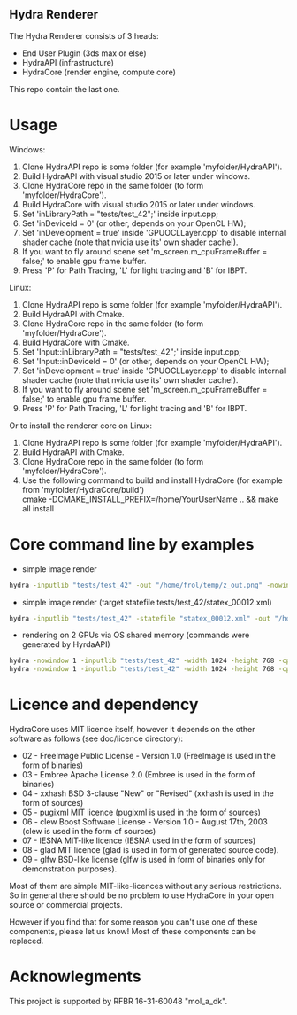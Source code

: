 ## Hydra Renderer

The Hydra Renderer consists of 3 heads:

- End User Plugin (3ds max or else)
- HydraAPI (infrastructure)
- HydraCore (render engine, compute core)

This repo contain the last one.

# Usage

Windows:
1. Clone HydraAPI repo is some folder (for example 'myfolder/HydraAPI'). 
2. Build HydraAPI with visual studio 2015 or later under windows.
3. Clone HydraCore repo in the same folder (to form 'myfolder/HydraCore').
4. Build HydraCore with visual studio 2015 or later under windows.
5. Set 'inLibraryPath = "tests/test_42";' inside input.cpp; 
6. Set 'inDeviceId = 0' (or other, depends on your OpenCL HW);
7. Set 'inDevelopment = true' inside 'GPUOCLLayer.cpp' to disable internal shader cache (note that nvidia use its' own shader cache!). 
8. If you want to fly around scene set 'm_screen.m_cpuFrameBuffer = false;' to enable gpu frame buffer.
9. Press 'P' for Path Tracing, 'L' for light tracing and 'B' for IBPT.

Linux:
1. Clone HydraAPI repo is some folder (for example 'myfolder/HydraAPI'). 
2. Build HydraAPI with Cmake.
3. Clone HydraCore repo in the same folder (to form 'myfolder/HydraCore').
4. Build HydraCore with Cmake.
5. Set 'Input::inLibraryPath = "tests/test_42";' inside input.cpp; 
6. Set 'Input::inDeviceId    = 0' (or other, depends on your OpenCL HW); 
7. Set 'inDevelopment = true' inside 'GPUOCLLayer.cpp' to disable internal shader cache (note that nvidia use its' own shader cache!).
8. If you want to fly around scene set 'm_screen.m_cpuFrameBuffer = false;' to enable gpu frame buffer.
9. Press 'P' for Path Tracing, 'L' for light tracing and 'B' for IBPT.

Or to install the renderer core on Linux:
1. Clone HydraAPI repo is some folder (for example 'myfolder/HydraAPI'). 
2. Build HydraAPI with Cmake.
3. Clone HydraCore repo in the same folder (to form 'myfolder/HydraCore').
4. Use the following command to build and install HydraCore (for example from 'myfolder/HydraCore/build')   
cmake -DCMAKE_INSTALL_PREFIX=/home/YourUserName .. && make all install

# Core command line by examples

* simple image render
```bash
hydra -inputlib "tests/test_42" -out "/home/frol/temp/z_out.png" -nowindow 1 
```

* simple image render (target statefile tests/test_42/statex_00012.xml)
```bash
hydra -inputlib "tests/test_42" -statefile "statex_00012.xml" -out "/home/frol/temp/z_out.png" -nowindow 1 
```

* rendering on 2 GPUs via OS shared memory (commands were generated by HyrdaAPI)
```bash
hydra -nowindow 1 -inputlib "tests/test_42" -width 1024 -height 768 -cpu_fb 0 -sharedimage hydraimage_1533639330288 -cl_device_id 0
hydra -nowindow 1 -inputlib "tests/test_42" -width 1024 -height 768 -cpu_fb 0 -sharedimage hydraimage_1533639330288 -cl_device_id 1
```

# Licence and dependency

HydraCore uses MIT licence itself, however it depends on the other software as follows (see doc/licence directory):

* 02 - FreeImage Public License - Version 1.0 (FreeImage is used in the form of binaries)
* 03 - Embree Apache License 2.0 (Embree is used in the form of binaries)
* 04 - xxhash BSD 3-clause "New" or "Revised" (xxhash is used in the form of sources)
* 05 - pugixml MIT licence (pugixml is used in the form of sources)
* 06 - clew Boost Software License - Version 1.0 - August 17th, 2003 (clew is used in the form of sources)
* 07 - IESNA MIT-like licence (IESNA used in the form of sources)
* 08 - glad MIT licence (glad is used in form of generated source code).
* 09 - glfw BSD-like license (glfw is used in form of binaries only for demonstration purposes).

Most of them are simple MIT-like-licences without any serious restrictions. 
So in general there should be no problem to use HydraCore in your open source or commercial projects. 

However if you find that for some reason you can't use one of these components, please let us know!
Most of these components can be replaced.

# Acknowlegments
This project is supported by RFBR 16-31-60048 "mol_a_dk".

